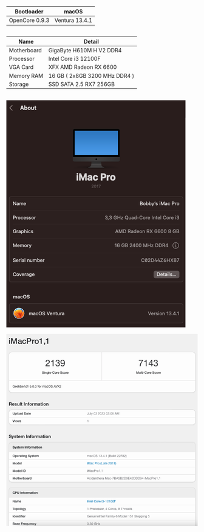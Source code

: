 ##
| Bootloader  | macOS             |
|-------------|-------------------|
| OpenCore 0.9.3 | Ventura 13.4.1 |

##
| Name        | Detail                        |
|-------------|-------------------------------|
| Motherboard | GigaByte H610M H V2 DDR4      |
| Processor   | Intel Core i3 12100F          |
| VGA Card    | XFX AMD Radeon RX 6600        |
| Memory RAM  | 16 GB ( 2x8GB 3200 MHz DDR4 ) |
| Storage     | SSD SATA 2.5 RX7 256GB        |

##
![Image text](screenshot/1.png)

![Image text](screenshot/2.png)
